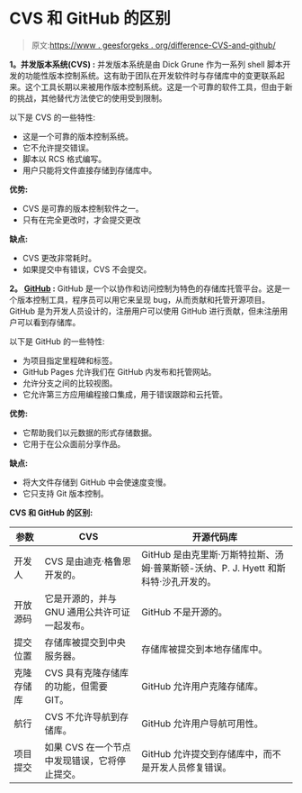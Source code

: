 # CVS 和 GitHub 的区别

> 原文:[https://www . geesforgeks . org/difference-CVS-and-github/](https://www.geeksforgeeks.org/difference-between-cvs-and-github/)

**1。并发版本系统(CVS) :**
并发版本系统是由 Dick Grune 作为一系列 shell 脚本开发的功能性版本控制系统。这有助于团队在开发软件时与存储库中的变更联系起来。这个工具长期以来被用作版本控制系统。这是一个可靠的软件工具，但由于新的挑战，其他替代方法使它的使用受到限制。

以下是 CVS 的一些特性:

*   这是一个可靠的版本控制系统。
*   它不允许提交错误。
*   脚本以 RCS 格式编写。
*   用户只能将文件直接存储到存储库中。

**优势:**

*   CVS 是可靠的版本控制软件之一。
*   只有在完全更改时，才会提交更改

**缺点:**

*   CVS 更改非常耗时。
*   如果提交中有错误，CVS 不会提交。

**2。 [GitHub](https://www.geeksforgeeks.org/git-lets-get-into-it/) :**
GitHub 是一个以协作和访问控制为特色的存储库托管平台。这是一个版本控制工具，程序员可以用它来呈现 bug，从而贡献和托管开源项目。GitHub 是为开发人员设计的，注册用户可以使用 GitHub 进行贡献，但未注册用户可以看到存储库。

以下是 GitHub 的一些特性:

*   为项目指定里程碑和标签。
*   GitHub Pages 允许我们在 GitHub 内发布和托管网站。
*   允许分支之间的比较视图。
*   它允许第三方应用编程接口集成，用于错误跟踪和云托管。

**优势:**

*   它帮助我们以元数据的形式存储数据。
*   它用于在公众面前分享作品。

**缺点:**

*   将大文件存储到 GitHub 中会使速度变慢。
*   它只支持 Git 版本控制。

**CVS 和 GitHub 的区别:**

<center>

| 参数 | CVS | 开源代码库 |
| --- | --- | --- |
| 开发人 | CVS 是由迪克·格鲁恩开发的。 | GitHub 是由克里斯·万斯特拉斯、汤姆·普莱斯顿-沃纳、P. J. Hyett 和斯科特·沙孔开发的。 |
| 开放源码 | 它是开源的，并与 GNU 通用公共许可证一起发布。 | GitHub 不是开源的。 |
| 提交位置 | 存储库被提交到中央服务器。 | 存储库被提交到本地存储库中。 |
| 克隆存储库 | CVS 具有克隆存储库的功能，但需要 GIT。 | GitHub 允许用户克隆存储库。 |
| 航行 | CVS 不允许导航到存储库。 | GitHub 允许用户导航可用性。 |
| 项目提交 | 如果 CVS 在一个节点中发现错误，它将停止提交。 | GitHub 允许提交到存储库中，而不是开发人员修复错误。 |

</center>
